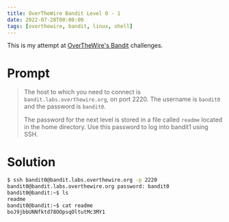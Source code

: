 ```yaml
---
title: OverTheWire Bandit Level 0 - 1
date: 2022-07-28T00:00:00
tags: [overthewire, bandit, linux, shell]
---
```

This is my attempt at [OverTheWire's Bandit](https://overthewire.org/wargames/bandit/bandit0.html) challenges.

# Prompt
> The host to which you need to connect is `bandit.labs.overthewire.org`, on port 2220. The username is `bandit0` and the password is `bandit0`.
>
> The password for the next level is stored in a file called `readme` located in the home directory. Use this password to log into bandit1 using SSH.

# Solution

```sh
$ ssh bandit0@bandit.labs.overthewire.org -p 2220
bandit0@bandit.labs.overthewire.org password: bandit0
bandit0@bandit:~$ ls
readme
bandit0@bandit:~$ cat readme
boJ9jbbUNNfktd78OOpsqOltutMc3MY1
```